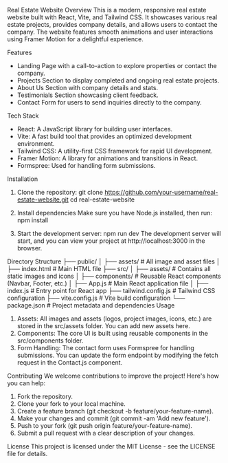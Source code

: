 Real Estate Website
Overview
This is a modern, responsive real estate website built with React, Vite, and Tailwind CSS. It showcases various real estate projects, provides company details, and allows users to contact the company. The website features smooth animations and user interactions using Framer Motion for a delightful experience.

Features
* Landing Page with a call-to-action to explore properties or contact the company.
* Projects Section to display completed and ongoing real estate projects.
* About Us Section with company details and stats.
* Testimonials Section showcasing client feedback.
* Contact Form for users to send inquiries directly to the company.

Tech Stack
* React: A JavaScript library for building user interfaces.
* Vite: A fast build tool that provides an optimized development environment.
* Tailwind CSS: A utility-first CSS framework for rapid UI development.
* Framer Motion: A library for animations and transitions in React.
* Formspree: Used for handling form submissions.

Installation
1. Clone the repository:
git clone https://github.com/your-username/real-estate-website.git
cd real-estate-website

2. Install dependencies
Make sure you have Node.js installed, then run:
npm install

3. Start the development server:
npm run dev
The development server will start, and you can view your project at http://localhost:3000 in the browser.

Directory Structure
├── public/
│   ├── assets/                # All image and asset files
│   ├── index.html             # Main HTML file
├── src/
│   ├── assets/                # Contains all static images and icons
│   ├── components/            # Reusable React components (Navbar, Footer, etc.)
│   ├── App.js                 # Main React application file
│   ├── index.js               # Entry point for React app
├── tailwind.config.js         # Tailwind CSS configuration
├── vite.config.js             # Vite build configuration
└── package.json               # Project metadata and dependencies
Usage
1. Assets: All images and assets (logos, project images, icons, etc.) are stored in the src/assets folder. You can add new assets here.
2. Components: The core UI is built using reusable components in the src/components folder.
3. Form Handling: The contact form uses Formspree for handling submissions. You can update the form endpoint by modifying the fetch request in the Contact.js component.

Contributing
We welcome contributions to improve the project! Here's how you can help:
1. Fork the repository.
2. Clone your fork to your local machine.
3. Create a feature branch (git checkout -b feature/your-feature-name).
4. Make your changes and commit (git commit -am 'Add new feature').
5. Push to your fork (git push origin feature/your-feature-name).
6. Submit a pull request with a clear description of your changes.

License
This project is licensed under the MIT License - see the LICENSE file for details.